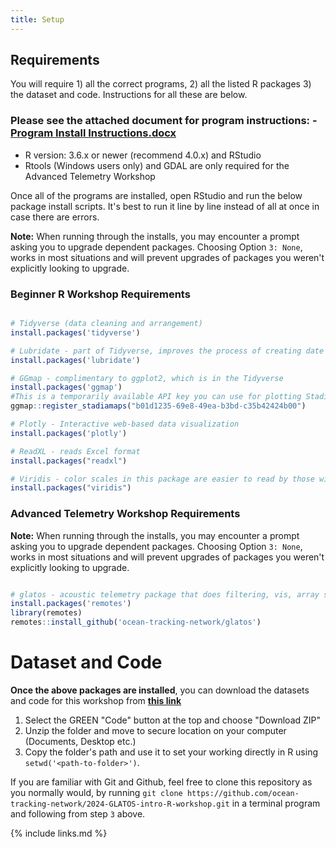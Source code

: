 ```yaml
---
title: Setup
---
```


## Requirements

You will require 1) all the correct programs, 2) all the listed R packages 3) the dataset and code. Instructions for all these are below.


### Please see the attached document for program instructions: - [Program Install Instructions.docx](/Resources/install_instructions.docx)
-  R version: 3.6.x or newer (recommend 4.0.x) and RStudio
-  Rtools (Windows users only) and GDAL are only required for the Advanced Telemetry Workshop

Once all of the programs are installed, open RStudio and run the below package install scripts. It's best to run it line by line instead of all at once in case there are errors.

<b>Note:</b> When running through the installs, you may encounter a prompt asking you to upgrade dependent packages. Choosing Option `3: None`, works in most situations and will prevent upgrades of packages you weren't explicitly looking to upgrade.

### Beginner R Workshop Requirements

```r

# Tidyverse (data cleaning and arrangement)
install.packages('tidyverse')

# Lubridate - part of Tidyverse, improves the process of creating date objects
install.packages('lubridate')

# GGmap - complimentary to ggplot2, which is in the Tidyverse
install.packages('ggmap')
#This is a temporarily available API key you can use for plotting StadiaMaps in ggmap this workshop. You SHOULD NOT rely on this key being available after the workshop.
ggmap::register_stadiamaps("b01d1235-69e8-49ea-b3bd-c35b42424b00")

# Plotly - Interactive web-based data visualization
install.packages('plotly')

# ReadXL - reads Excel format
install.packages("readxl")

# Viridis - color scales in this package are easier to read by those with colorblindness, and print well in grey scale.
install.packages("viridis")
```

### Advanced Telemetry Workshop Requirements
<b>Note:</b> When running through the installs, you may encounter a prompt asking you to upgrade dependent packages. Choosing Option `3: None`, works in most situations and will prevent upgrades of packages you weren't explicitly looking to upgrade.

```r

# glatos - acoustic telemetry package that does filtering, vis, array simulation, etc.
install.packages('remotes')
library(remotes) 
remotes::install_github('ocean-tracking-network/glatos')


```

# Dataset and Code

<b>Once the above packages are installed</b>, you can download the datasets and code for this workshop from <b>[this link](https://github.com/ocean-tracking-network/2024-GLATOS-intro-R-workshop)</b>

1. Select the GREEN "Code" button at the top and choose "Download ZIP"
2. Unzip the folder and move to secure location on your computer (Documents, Desktop etc.)
3. Copy the folder's path and use it to set your working directly in R using `setwd('<path-to-folder>')`.

If you are familiar with Git and Github, feel free to clone this repository as you normally would, by running `git clone https://github.com/ocean-tracking-network/2024-GLATOS-intro-R-workshop.git` in a terminal program and following from step `3` above.






{% include links.md %}
